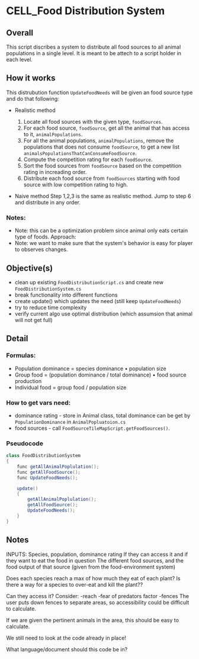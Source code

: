 # CELL_Food Distribution System

## Overall
This script discribes a system to distribute all food sources to all animal populations in a single level. It is meant to be attech to a script holder in each level.

## How it works
This distrubution function `UpdateFoodNeeds` will be given an food source type and do that following:

* Realistic method
    1. Locate all food sources with the given type, `foodSources`.
    2. For each food source, `foodSource`, get all the animal that has access to it, `animalPopulations`.
    3. For all the animal populations, `animalPopulations`, remove the populations that does not consume `foodSource`, to get a new list `animalsPopulationsThatCanConsumeFoodSource`.
    4. Compute the competition rating for each `foodSource`.
    5. Sort the food sources from `foodSource` based on the competition rating in increading order.
    6. Distribute each food source from `foodSources` starting with food source with low competition rating to high.

* Naive method
    Step 1,2,3 is the same as realistic method. Jump to step 6 and distribute in any order.

### Notes: 
* Note: this can be a optimization problem since animal only eats certain type of foods. Approach: 
* Note: we want to make sure that the system's behavior is easy for player to observes changes.

## Objective(s)
* clean up existing `FoodDistributionScript.cs` and create new `FoodDistributionSystem.cs`
* break functionality into different functions
* create update() which updates the need (still keep `UpdateFoodNeeds`)
* try to reduce time complexity
* verify current algo use optimal distribution (which assumsion that animal will not get full)

## Detail

### Formulas:
* Population dominance = species dominance • population size
* Group food = (population dominance / total dominance) • food source production
* Individual food = group food / population size


### How to get vars need: 
* dominance rating - store in Animal class, total dominance can be get by `PopulationDominance` in `AnimalPopluatoion.cs`
* food sources - call `FoodSourceTileMapScript.getFoodSources()`.

### Pseudocode

```C#
class FoodDistributionSystem
{
    func getAllAnimalPoplulation();
    func getAllFoodSource();
    func UpdateFoodNeeds();

    update()
    {
        getAllAnimalPoplulation();
        getAllFoodSource();
        UpdateFoodNeeds();
    }
}
```


## Notes

INPUTS:
Species, population, dominance rating
If they can access it and if they want to eat the food in question
The different food sources, and the food output of that source (given from the food-environment system)

Does each species reach a max of how much they eat of each plant? 
Is there a way for a species to over-eat and kill the plant??

Can they access it?
Consider:
	-reach
	-fear of predators factor
	-fences
The user puts down fences to separate areas, so accessibility could be difficult to calculate.

If we are given the pertinent animals in the area, this should be easy to calculate.

We still need to look at the code already in place!

What language/document should this code be in?

